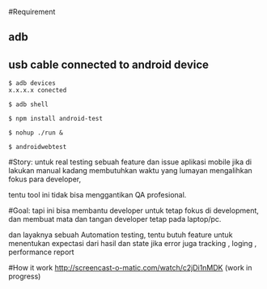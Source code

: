 #Requirement
## adb
## usb cable connected to android device

```
$ adb devices
x.x.x.x conected

$ adb shell

$ npm install android-test

$ nohup ./run &

$ androidwebtest

```
#Story:
untuk real testing sebuah feature dan issue aplikasi mobile jika di lakukan manual kadang membutuhkan waktu yang lumayan mengalihkan fokus para developer,

tentu tool ini tidak bisa menggantikan QA profesional. 

#Goal:
tapi ini bisa membantu developer untuk tetap fokus di development, 
dan membuat mata dan tangan developer tetap pada laptop/pc.

dan layaknya sebuah Automation testing, tentu butuh feature untuk menentukan expectasi dari hasil dan state jika error juga tracking , loging , performance report 

#How it work
http://screencast-o-matic.com/watch/c2jDi1nMDK
(work in progress)